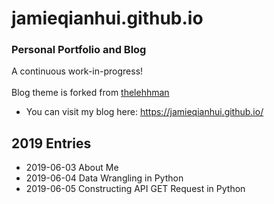 # jamieqianhui.github.io
### Personal Portfolio and Blog <br>
A continuous work-in-progress! <br>
<br>
Blog theme is forked from [thelehhman][thelehhman]
<br>
+ You can visit my blog here: https://jamieqianhui.github.io/ <br>


## 2019 Entries
+ 2019-06-03 About Me
+ 2019-06-04 Data Wrangling in Python
+ 2019-06-05 Constructing API GET Request in Python

[thelehhman]: https://github.com/thelehhman/plainwhite-jekyll 
